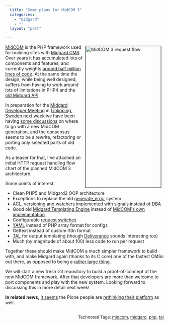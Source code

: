 ```yaml
---
  title: "Some plans for MidCOM 3"
  categories: 
    - "midgard"
    - ""
  layout: "post"

---
```

<p>
<a href="/files/request-flow-1.png"><img src="http://bergie.iki.fi/midcom-serveattachmentguid-86f1f17aefb611dc8bf775425fd60e690e69/request-flow-1-tm.jpg" height="450" width="240" border="1" align="right" hspace="8" vspace="4" alt="MidCOM 3 request flow" title="MidCOM 3 request flow" /></a>
</p><p>
<a href="http://www.midgard-project.org/documentation/midcom">MidCOM</a> is the PHP framework used for building sites with <a href="http://www.midgard-project.org/">Midgard CMS</a>. Over years it has accumulated lots of components and features, and currently weights <a href="http://www.ohloh.net/projects/3309?p=Midgard">around half million lines of code</a>. At the same time the design, while being well designed, suffers from having to work around lots of limitations in PHP4 and the <a href="http://www.midgard-project.org/documentation/reference/#9f42c2021f0b0efedacd0ae9d6801c5c">old Midgard API</a>.
</p><p>
In preparation for the <a href="http://www.midgard-project.org/discussion/user-forum/developer_meeting_in_sweden/">Midgard Developer Meeting</a> in <a href="http://plazes.com/plazes/13637_anykey">Linköping, Sweden</a> <a href="http://www.midgard-project.org/community/events/midgard_developer_meeting-001.html">next week</a> we have been having <a href="http://bergie.jaiku.com/presence/25332694">some discussions</a> on where to go with a new MidCOM generation, and the consensus seems to be a rewrite, refactoring or porting only selected parts of old code.
</p><p>
As a teaser for that, I've attached an initial HTTP request handling flow chart of the planned MidCOM 3 architecture.
</p><p>
Some points of interest:
</p><ul><li>Clean PHP5 and Midgard2 OOP architecture</li>
<li>Exceptions to replace the old <a href="http://www.midgard-project.org/api-docs/midcom/dev/midcom/midcom_application.html#generate_error">generate_error</a> system</li>
<li>ACL, versioning and watchers implemented with <a href="http://blogs.nemein.com/people/piotras/view/1182197841.html">signals</a> instead of <a href="http://bergie.iki.fi/blog/introduction_to_midgards_database_abstraction_system.html#ed234e6562394cdd79f9123900e86063">DBA</a></li>
<li>Good old <a href="http://www.midgard-project.org/documentation/concepts-page_and_style/">Midgard Templating Engine</a> instead of <a href="http://www.midgard-project.org/documentation/concepts-midcom-specs-subsystems-style-engine/">MidCOM's own implementation</a></li>
<li>Configurable <a href="http://trac.midgard-project.org/ticket/48">request switches</a></li>
<li><a href="http://yaml.org/">YAML</a> instead of PHP array format for configs</li>
<li>Gettext instead of custom l10n format</li>
<li><a href="http://phptal.motion-twin.com/">TAL</a> for output templating (though <a href="http://www.openplans.org/projects/deliverance/introduction">Deliverance</a> sounds interesting too)</li>
<li>Much (by magnitude of about 100) less code to run per request</li>
</ul><p>
Together these should make MidCOM a much simpler framework to build with, and make Midgard again (thanks to its C core) one of the fastest CMSs out there, as opposed to being a <a href="http://www.midgard-project.org/documentation/performance-tuning/">rather large thing</a>.
</p><p>
We will start a new fresh Git repository to build a proof-of-concept of the new MidCOM framework. After that developers are more than welcome to port components and play with the new system. Looking forward to discussing this in more detail next week!
</p><p>
<strong>In related news,</strong> <a href="http://www.cmswatch.com/Trends/1140-The-future-of-Plone----not-in-web-publishing?source=RSS">it seems</a> the Plone people are <a href="http://limi.net/articles/18-things-i-wish-were-true-about-plone/">rethinking their platform</a> as well.<span style="font-size:10pt;">
<br /></span>
</p><p style="text-align:right;">
<span style="font-size:10pt;">
<br />Technorati Tags: </span><span style="font-size:10pt;"><a href="http://www.technorati.com/tag/midcom">midcom</a></span><span style="font-size:10pt;">, </span><span style="font-size:10pt;"><a href="http://www.technorati.com/tag/midgard">midgard</a></span><span style="font-size:10pt;">, </span><span style="font-size:10pt;"><a href="http://www.technorati.com/tag/php">php</a></span><span style="font-size:10pt;">, </span><span style="font-size:10pt;"><a href="http://www.technorati.com/tag/tal">tal</a></span>
</p>
